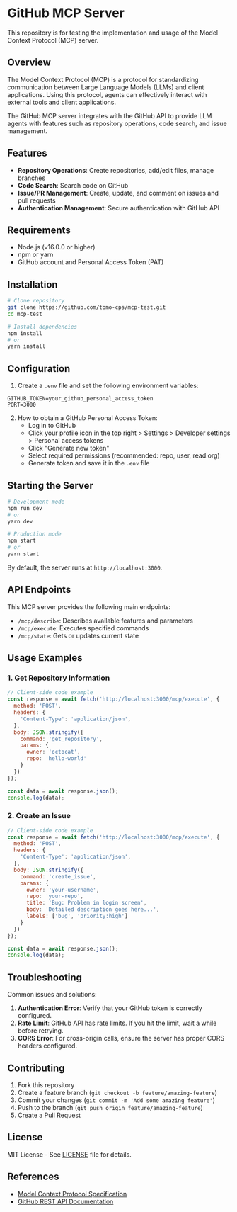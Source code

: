 # GitHub MCP Server

This repository is for testing the implementation and usage of the Model Context Protocol (MCP) server.

## Overview

The Model Context Protocol (MCP) is a protocol for standardizing communication between Large Language Models (LLMs) and client applications. Using this protocol, agents can effectively interact with external tools and client applications.

The GitHub MCP server integrates with the GitHub API to provide LLM agents with features such as repository operations, code search, and issue management.

## Features

- **Repository Operations**: Create repositories, add/edit files, manage branches
- **Code Search**: Search code on GitHub
- **Issue/PR Management**: Create, update, and comment on issues and pull requests
- **Authentication Management**: Secure authentication with GitHub API

## Requirements

- Node.js (v16.0.0 or higher)
- npm or yarn
- GitHub account and Personal Access Token (PAT)

## Installation

```bash
# Clone repository
git clone https://github.com/tomo-cps/mcp-test.git
cd mcp-test

# Install dependencies
npm install
# or
yarn install
```

## Configuration

1. Create a `.env` file and set the following environment variables:

```
GITHUB_TOKEN=your_github_personal_access_token
PORT=3000
```

2. How to obtain a GitHub Personal Access Token:
   - Log in to GitHub
   - Click your profile icon in the top right > Settings > Developer settings > Personal access tokens
   - Click "Generate new token"
   - Select required permissions (recommended: repo, user, read:org)
   - Generate token and save it in the `.env` file

## Starting the Server

```bash
# Development mode
npm run dev
# or
yarn dev

# Production mode
npm start
# or
yarn start
```

By default, the server runs at `http://localhost:3000`.

## API Endpoints

This MCP server provides the following main endpoints:

- `/mcp/describe`: Describes available features and parameters
- `/mcp/execute`: Executes specified commands
- `/mcp/state`: Gets or updates current state

## Usage Examples

### 1. Get Repository Information

```javascript
// Client-side code example
const response = await fetch('http://localhost:3000/mcp/execute', {
  method: 'POST',
  headers: {
    'Content-Type': 'application/json',
  },
  body: JSON.stringify({
    command: 'get_repository',
    params: {
      owner: 'octocat',
      repo: 'hello-world'
    }
  })
});

const data = await response.json();
console.log(data);
```

### 2. Create an Issue

```javascript
// Client-side code example
const response = await fetch('http://localhost:3000/mcp/execute', {
  method: 'POST',
  headers: {
    'Content-Type': 'application/json',
  },
  body: JSON.stringify({
    command: 'create_issue',
    params: {
      owner: 'your-username',
      repo: 'your-repo',
      title: 'Bug: Problem in login screen',
      body: 'Detailed description goes here...',
      labels: ['bug', 'priority:high']
    }
  })
});

const data = await response.json();
console.log(data);
```

## Troubleshooting

Common issues and solutions:

1. **Authentication Error**: Verify that your GitHub token is correctly configured.
2. **Rate Limit**: GitHub API has rate limits. If you hit the limit, wait a while before retrying.
3. **CORS Error**: For cross-origin calls, ensure the server has proper CORS headers configured.

## Contributing

1. Fork this repository
2. Create a feature branch (`git checkout -b feature/amazing-feature`)
3. Commit your changes (`git commit -m 'Add some amazing feature'`)
4. Push to the branch (`git push origin feature/amazing-feature`)
5. Create a Pull Request

## License

MIT License - See [LICENSE](LICENSE) file for details.

## References

- [Model Context Protocol Specification](https://github.com/microsoft/model-context-protocol)
- [GitHub REST API Documentation](https://docs.github.com/en/rest)